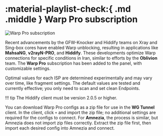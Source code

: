 # :material-playlist-check:{ .md .middle } Warp Pro subscription

![Warp Pro subscription](../../../assets/images/warp-pro-sub.jpg)

Recent advancements by the GFW-Knocker and Hiddify teams on Xray and Sing-box cores have enabled Warp unblocking, resulting in applications like **MahsaNG**, **v2rayN-PRO**, and **Hiddify**. These developments optimize Warp connections for specific conditions in Iran, similar to efforts by the **Oblivion** team. The **Warp Pro** subscription has been added to the panel, with customizable settings.

Optimal values for each ISP are determined experimentally and may vary over time, like fragment settings. The default values are tested and currently effective; you only need to scan and set clean Endpoints.

!!! tip
The Hiddify client must be version 2.0.5 or higher.

You can download Warp Pro configs as a zip file for use in the **WG Tunnel** client. In the client, click `+` and import the zip file; no additional settings are required for the configs to connect. For **Amnezia**, the process is similar, but Amnezia does not import zip files correctly. Extract the zip file first, then import each desired config into Amnezia and connect.
